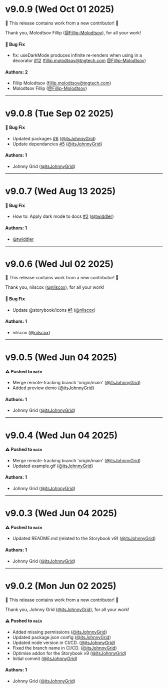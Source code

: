 # v9.0.9 (Wed Oct 01 2025)

:tada: This release contains work from a new contributor! :tada:

Thank you, Molodtsov Fillip ([@Fillip-Molodtsov](https://github.com/Fillip-Molodtsov)), for all your work!

#### 🐛 Bug Fix

- fix: useDarkMode produces infinite re-renders when using in a decorator [#12](https://github.com/vuelessjs/storybook-dark-mode/pull/12) (fillip.molodtsov@tngtech.com [@Fillip-Molodtsov](https://github.com/Fillip-Molodtsov))

#### Authors: 2

- Fillip Molodtsov (fillip.molodtsov@tngtech.com)
- Molodtsov Fillip ([@Fillip-Molodtsov](https://github.com/Fillip-Molodtsov))

---

# v9.0.8 (Tue Sep 02 2025)

#### 🐛 Bug Fix

- Updated packages [#6](https://github.com/vuelessjs/storybook-dark-mode/pull/6) ([@itsJohnnyGrid](https://github.com/itsJohnnyGrid))
- Update dependancies [#5](https://github.com/vuelessjs/storybook-dark-mode/pull/5) ([@itsJohnnyGrid](https://github.com/itsJohnnyGrid))

#### Authors: 1

- Johnny Grid ([@itsJohnnyGrid](https://github.com/itsJohnnyGrid))

---

# v9.0.7 (Wed Aug 13 2025)

#### 🐛 Bug Fix

- How to: Apply dark mode to docs [#2](https://github.com/vuelessjs/storybook-dark-mode/pull/2) ([@twiddler](https://github.com/twiddler))

#### Authors: 1

- [@twiddler](https://github.com/twiddler)

---

# v9.0.6 (Wed Jul 02 2025)

:tada: This release contains work from a new contributor! :tada:

Thank you, nilscox ([@nilscox](https://github.com/nilscox)), for all your work!

#### 🐛 Bug Fix

- Update @storybook/icons [#1](https://github.com/vuelessjs/storybook-dark-mode/pull/1) ([@nilscox](https://github.com/nilscox))

#### Authors: 1

- nilscox ([@nilscox](https://github.com/nilscox))

---

# v9.0.5 (Wed Jun 04 2025)

#### ⚠️ Pushed to `main`

- Merge remote-tracking branch 'origin/main' ([@itsJohnnyGrid](https://github.com/itsJohnnyGrid))
- Added preview demo ([@itsJohnnyGrid](https://github.com/itsJohnnyGrid))

#### Authors: 1

- Johnny Grid ([@itsJohnnyGrid](https://github.com/itsJohnnyGrid))

---

# v9.0.4 (Wed Jun 04 2025)

#### ⚠️ Pushed to `main`

- Merge remote-tracking branch 'origin/main' ([@itsJohnnyGrid](https://github.com/itsJohnnyGrid))
- Updated example.gif ([@itsJohnnyGrid](https://github.com/itsJohnnyGrid))

#### Authors: 1

- Johnny Grid ([@itsJohnnyGrid](https://github.com/itsJohnnyGrid))

---

# v9.0.3 (Wed Jun 04 2025)

#### ⚠️ Pushed to `main`

- Updated README.md (related to the Storybook v9) ([@itsJohnnyGrid](https://github.com/itsJohnnyGrid))

#### Authors: 1

- Johnny Grid ([@itsJohnnyGrid](https://github.com/itsJohnnyGrid))

---

# v9.0.2 (Mon Jun 02 2025)

:tada: This release contains work from a new contributor! :tada:

Thank you, Johnny Grid ([@itsJohnnyGrid](https://github.com/itsJohnnyGrid)), for all your work!

#### ⚠️ Pushed to `main`

- Added missing permissions ([@itsJohnnyGrid](https://github.com/itsJohnnyGrid))
- Updated package.json config ([@itsJohnnyGrid](https://github.com/itsJohnnyGrid))
- Updated node version in CI/CD. ([@itsJohnnyGrid](https://github.com/itsJohnnyGrid))
- Fixed the branch name in CI/CD. ([@itsJohnnyGrid](https://github.com/itsJohnnyGrid))
- Optimise addon for the Storybook v9 ([@itsJohnnyGrid](https://github.com/itsJohnnyGrid))
- Initial commit ([@itsJohnnyGrid](https://github.com/itsJohnnyGrid))

#### Authors: 1

- Johnny Grid ([@itsJohnnyGrid](https://github.com/itsJohnnyGrid))
